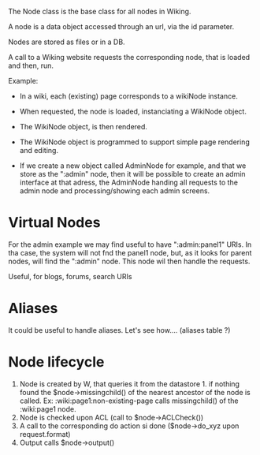 The Node class is the base class for all nodes in Wiking.

A node is a data object accessed through an url, via the id parameter.

Nodes are stored as files or in a DB.

A call to a Wiking website requests the corresponding node, that is loaded and then, run.

Example:
  * In a wiki, each (existing) page corresponds to a wikiNode instance.
  * When requested, the node is loaded, instanciating a WikiNode object.
  * The WikiNode object, is then rendered.
  * The WikiNode object is programmed to support simple page rendering and editing.

  * If we create a new object called AdminNode for example, and that we store as the ":admin" node, then it will be possible to create an admin interface at that adress, the AdminNode handing all requests to the admin node and processing/showing each admin screens.

# Virtual Nodes #
For the admin example we may find useful to have ":admin:panel1" URIs. In tha case, the system will not fnd the panel1 node, but, as it looks for parent nodes, will find the ":admin" node. This node wil then handle the requests.

Useful, for blogs, forums, search URIs

# Aliases #
It could be useful to handle aliases. Let's see how.... (aliases table ?)

# Node lifecycle #
  1. Node is created by W, that queries it from the datastore
    1. if nothing found the $node->missingchild() of the nearest ancestor of the node is called. Ex: :wiki:page1:non-existing-page calls missingchild() of the :wiki:page1 node.
  1. Node is checked upon ACL (call to $node->ACLCheck())
  1. A call to the corresponding do action si done ($node->do\_xyz upon request.format)
  1. Output calls $node->output()